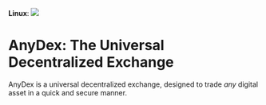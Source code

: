 **Linux**: [![](http://jenkins-ci.tribler.org/job/anydex/job/test_anydex_linux/badge/icon)](http://jenkins-ci.tribler.org/job/anydex/job/test_anydex_linux/)

# AnyDex: The Universal Decentralized Exchange

AnyDex is a universal decentralized exchange, designed to trade *any* digital asset in a quick and secure manner.
